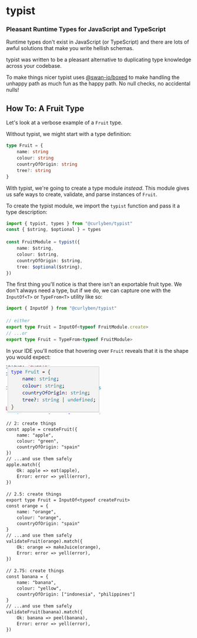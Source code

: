 # typist

### Pleasant Runtime Types for JavaScript and TypeScript

Runtime types don't exist in JavaScript (or TypeScript) and there are lots of awful solutions that make you write hellish schemas.

typist was written to be a pleasant alternative to duplicating type knowledge across your codebase.

To make things nicer typist uses [@swan-io/boxed](https://swan-io.github.io/boxed/) to make handling the unhappy path as much fun as the happy path. No null checks, no accidental nulls!


## How To: A Fruit Type

Let's look at a verbose example of a `Fruit` type.

Without typist, we might start with a type definition:

```TypeScript
type Fruit = {
    name: string
    colour: string
    countryOfOrigin: string
    tree?: string
}
```

With typist, we're going to create a type module _instead_. This module gives us safe ways to create, validate, and parse instances of `Fruit`.

To create the typist module, we import the `typist` function and pass it a type description:

```TypeScript
import { typist, types } from "@curlyben/typist"
const { $string, $optional } = types

const FruitModule = typist({
    name: $string,
    colour: $string,
    countryOfOrigin: $string,
    tree: $optional($string),
})
```

The first thing you'll notice is that there isn't an exportable fruit type. We don't always need a type, but if we do, we can capture one with the `InputOf<T>` or `TypeFrom<T>` utility like so:

```TypeScript
import { InputOf } from "@curlyben/typist"

// either
export type Fruit = InputOf<typeof FruitModule.create>
// ...or
export type Fruit = TypeFrom<typeof FruitModule>
```

In your IDE you'll notice that hovering over `Fruit` reveals that it is the shape you would expect:

![](hover-fruit-vscode.png)


```
// 2: create things
const apple = createFruit({
    name: "apple",
    colour: "green",
    countryOfOrigin: "spain"
})
// ...and use them safely
apple.match({
    Ok: apple => eat(apple),
    Error: error => yell(error),
})

// 2.5: create things
export type Fruit = InputOf<typeof createFruit>
const orange = {
    name: "orange",
    colour: "orange",
    countryOfOrigin: "spain"
}
// ...and use them safely
validateFruit(orange).match({
    Ok: orange => makeJuice(orange),
    Error: error => yell(error),
})

// 2.75: create things
const banana = {
    name: "banana",
    colour: "yellow",
    countryOfOrigin: ["indonesia", "philippines"]
}
// ...and use them safely
validateFruit(banana).match({
    Ok: banana => peel(banana),
    Error: error => yell(error),
})
```